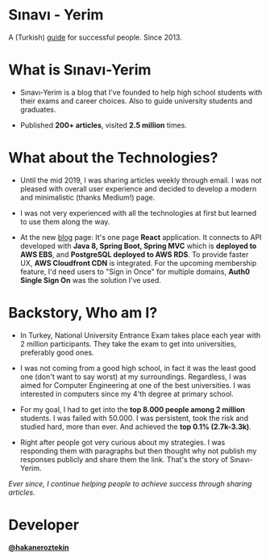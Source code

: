 # Sınavı - Yerim
A (Turkish) [guide](https://sinaviyerim.com/) for successful people. Since 2013. 

# What is Sınavı-Yerim
* Sınavı-Yerim is a blog that I've founded to help high school students with their exams and career choices. Also to guide university students and graduates.

* Published **200+ articles**, visited **2.5 million** times.

# What about the Technologies?
* Until the mid 2019, I was sharing articles weekly through email. I was not pleased with overall user experience and decided to develop a modern and minimalistic (thanks Medium!) page. 

* I was not very experienced with all the technologies at first but learned to use them along the way.

* At the new [blog](https://blog.sinaviyerim.com) page: It's one page **React** application. It connects to API developed with **Java 8, Spring Boot, Spring MVC** which is **deployed to AWS EBS**, and **PostgreSQL deployed to AWS RDS**. To provide faster UX, **AWS Cloudfront CDN** is integrated. For the upcoming membership feature, I'd need users to "Sign in Once" for multiple domains, **Auth0 Single Sign On** was the solution I've used.
 
# Backstory, Who am I?
* In Turkey, National University Entrance Exam takes place each year with 2 million participants. They take the exam to get into universities, preferably good ones.

* I was not coming from a good high school, in fact it was the least good one (don't want to say worst) at my surroundings. Regardless, I was aimed for Computer Engineering at one of the best universities. I was interested in computers since my 4'th degree at primary school.

* For my goal, I had to get into the **top 8.000 people among 2 million** students. I was failed with 50.000. I was persistent, took the risk and studied hard, more than ever. And achieved the **top 0.1% (2.7k-3.3k)**. 

* Right after people got very curious about my strategies. I was responding them with paragraphs but then thought why not publish my responses publicly and share them the link. That's the story of Sınavı-Yerim. 

*Ever since, I continue helping people to achieve success through sharing articles.* 

# Developer
**[@hakaneroztekin](https://github.com/hakaneroztekin)**
